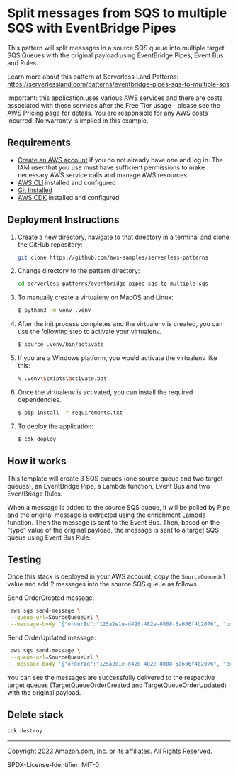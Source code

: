 # Split messages from SQS to multiple SQS with EventBridge Pipes

This pattern will split messages in a source SQS queue into multiple target SQS Queues with the original payload using EventBridge Pipes, Event Bus and Rules.

Learn more about this pattern at Serverless Land Patterns: https://serverlessland.com/patterns/eventbridge-pipes-sqs-to-multiple-sqs

Important: this application uses various AWS services and there are costs associated with these services after the Free Tier usage - please see the [AWS Pricing page](https://aws.amazon.com/pricing/) for details. You are responsible for any AWS costs incurred. No warranty is implied in this example.

## Requirements

- [Create an AWS account](https://portal.aws.amazon.com/gp/aws/developer/registration/index.html) if you do not already have one and log in. The IAM user that you use must have sufficient permissions to make necessary AWS service calls and manage AWS resources.
- [AWS CLI](https://docs.aws.amazon.com/cli/latest/userguide/install-cliv2.html) installed and configured
- [Git Installed](https://git-scm.com/book/en/v2/Getting-Started-Installing-Git)
- [AWS CDK](https://docs.aws.amazon.com/cdk/latest/guide/cli.html) installed and configured

## Deployment Instructions

1. Create a new directory, navigate to that directory in a terminal and clone the GitHub repository:
   ```bash
   git clone https://github.com/aws-samples/serverless-patterns
   ```
2. Change directory to the pattern directory:
   ```bash
   cd serverless-patterns/eventbridge-pipes-sqs-to-multiple-sqs
   ```
3. To manually create a virtualenv on MacOS and Linux:
    ```bash
    $ python3 -m venv .venv
    ```
4. After the init process completes and the virtualenv is created, you can use the following
step to activate your virtualenv.
    ```bash
    $ source .venv/bin/activate
    ```
5. If you are a Windows platform, you would activate the virtualenv like this:
    ```bash
    % .venv\Scripts\activate.bat
    ```
6. Once the virtualenv is activated, you can install the required dependencies.
    ```bash
    $ pip install -r requirements.txt
    ```
7. To deploy the application:
    ```bash
    $ cdk deploy
    ```

## How it works

This template will create 3 SQS queues (one source queue and two target queues), an EventBridge Pipe, a Lambda function, Event Bus and two EventBridge Rules.

When a message is added to the source SQS queue, it will be polled by Pipe and the original message is extracted using the enrichment Lambda function. Then the message is sent to the Event Bus. Then, based on the "type" value of the original payload, the message is sent to a target SQS queue using Event Bus Rule.

## Testing

Once this stack is deployed in your AWS account, copy the `SourceQueueUrl` value and add 2 messages into the source SQS queue as follows.

Send OrderCreated message:
```sh
 aws sqs send-message \
 --queue-url=SourceQueueUrl \
 --message-body '{"orderId":"125a2e1e-d420-482e-8008-5a606f4b2076", "customerId": "a48516db-66aa-4dbc-bb66-a7f058c5ec24", "type": "OrderCreated"}'
```

Send OrderUpdated message:
```sh
 aws sqs send-message \
 --queue-url=SourceQueueUrl \
 --message-body '{"orderId":"125a2e1e-d420-482e-8008-5a606f4b2076", "customerId": "a48516db-66aa-4dbc-bb66-a7f058c5ec24", "type": "OrderUpdated"}'
```

You can see the messages are successfully delivered to the respective target queues (TargetQueueOrderCreated and TargetQueueOrderUpdated) with the original payload.

## Delete stack

```bash
cdk destroy
```

---

Copyright 2023 Amazon.com, Inc. or its affiliates. All Rights Reserved.

SPDX-License-Identifier: MIT-0